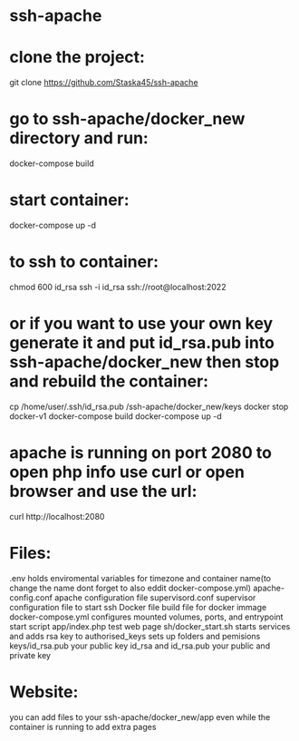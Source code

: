 # ssh-apache
# clone the project:
git clone https://github.com/Staska45/ssh-apache
# go to ssh-apache/docker_new directory and run:
docker-compose build
# start container:
docker-compose up -d
# to ssh to container:
chmod 600 id_rsa
ssh -i id_rsa ssh://root@localhost:2022
# or if you want to use your own key generate it and put id_rsa.pub into ssh-apache/docker_new then stop and rebuild the container:
cp /home/user/.ssh/id_rsa.pub /ssh-apache/docker_new/keys
docker stop docker-v1
docker-compose build
docker-compose up -d
# apache is running on port 2080 to open php info use curl or open browser and use the url:
curl http://localhost:2080
# Files:
.env holds enviromental variables for timezone and container name(to change the name dont forget to also eddit docker-compose.yml)
apache-config.conf apache configuration file
supervisord.conf supervisor configuration file to start ssh
Docker file build file for docker immage
docker-compose.yml configures mounted volumes, ports, and entrypoint start script
app/index.php test web page
sh/docker_start.sh starts services and adds rsa key to authorised_keys sets up folders and pemisions
keys/id_rsa.pub your public key
id_rsa and id_rsa.pub your public and private key
# Website:
you can add files to your ssh-apache/docker_new/app even while the container is running to add extra pages
